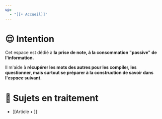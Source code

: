 ```yaml
---
up:
  - "[[• Accueil]]"
---
```

# 😌 Intention
Cet espace est dédié à **la prise de note, à la consommation "passive" de l'information.**

Il m'aide à **récupérer les mots des autres pour les compiler, les questionner, mais surtout se préparer à la construction de savoir dans l'*espace* suivant.**

# 👀 Sujets en traitement
- [[Article • ]]